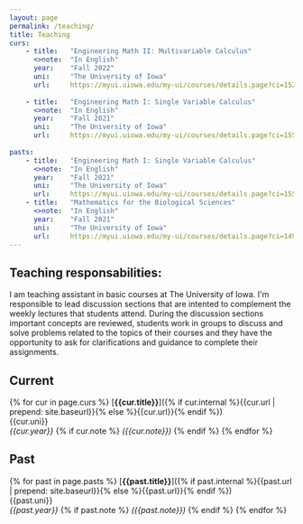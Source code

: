 ```yaml
---
layout: page
permalink: /teaching/
title: Teaching
curs:
    - title:   "Engineering Math II: Multivariable Calculus"
      <>note:  "In English"
      year:    "Fall 2022"
      uni:     "The University of Iowa"
      url:     https://myui.uiowa.edu/my-ui/courses/details.page?ci=152065&id=953716
	  
	- title:   "Engineering Math I: Single Variable Calculus"
      <>note:  "In English"
      year:    "Fall 2021"
      uni:     "The University of Iowa"
      url:     https://myui.uiowa.edu/my-ui/courses/details.page?ci=155573&id=941316
	
pasts:
    - title:   "Engineering Math I: Single Variable Calculus"
      <>note:  "In English"
      year:    "Fall 2021"
      uni:     "The University of Iowa"
      url:     https://myui.uiowa.edu/my-ui/courses/details.page?ci=155573&id=941316 
    - title:   "Mathematics for the Biological Sciences"
      <>note:  "In English"
      year:    "Fall 2021"
      uni:     "The University of Iowa"
      url:     https://myui.uiowa.edu/my-ui/courses/details.page?ci=149667&id=941277
---
```


## Teaching responsabilities: 
I am teaching assistant in basic courses at The University of Iowa. I'm responsible to lead discussion sections that are intented to complement
the weekly lectures that students attend. During the discussion sections important concepts are reviewed,
students work in groups to discuss and solve problems related to the topics of their courses and they have the opportunity to ask for clarifications and
guidance to complete their assignments. 
## Current
{% for cur in page.curs %}
[**{{cur.title}}**]({% if cur.internal %}{{cur.url | prepend: site.baseurl}}{% else %}{{cur.url}}{% endif %})<br />
{{cur.uni}}<br />
*{{cur.year}}*
{% if cur.note %} *({{cur.note}})*
{% endif %}
{% endfor %}



## Past
{% for past in page.pasts %}
[**{{past.title}}**]({% if past.internal %}{{past.url | prepend: site.baseurl}}{% else %}{{past.url}}{% endif %})<br />
{{past.uni}}<br />
*{{past.year}}*
{% if past.note %} *({{past.note}})*
{% endif %}
{% endfor %}


